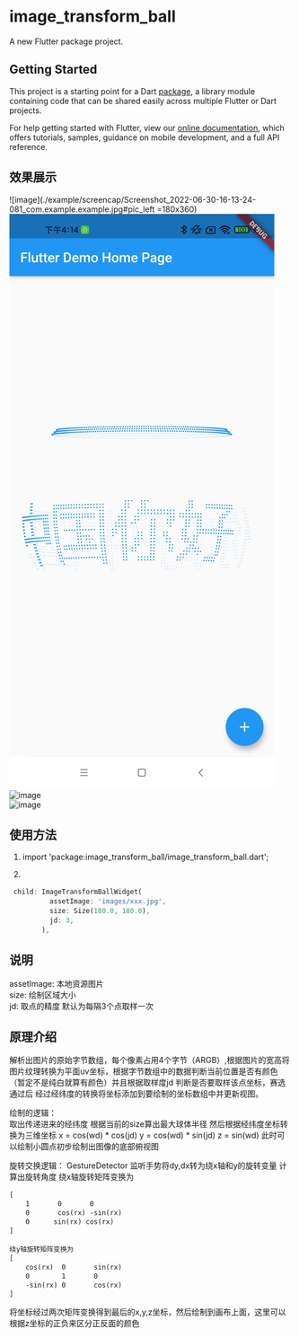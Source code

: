 # image_transform_ball

A new Flutter package project.

## Getting Started

This project is a starting point for a Dart
[package](https://flutter.dev/developing-packages/),
a library module containing code that can be shared easily across
multiple Flutter or Dart projects.

For help getting started with Flutter, view our 
[online documentation](https://flutter.dev/docs), which offers tutorials, 
samples, guidance on mobile development, and a full API reference.

## 效果展示
![image](./example/screencap/Screenshot_2022-06-30-16-13-24-081_com.example.example.jpg#pic_left =180x360)  
![image](./example/screencap/Screenshot_2022-06-30-16-14-20-769_com.example.example.jpg#/scale/20)    
![image](./example/screencap/Screenrecorder-2022-06-30-16-15-20-954.mp4!/scale/50)    
![image](./example/screencap/Screenrecorder-2022-06-30-16-15-56-870.mp4!/scale/50)    

## 使用方法  

1. import 'package:image_transform_ball/image_transform_ball.dart';

2. 
```dart
 child: ImageTransformBallWidget(
          assetImage: 'images/xxx.jpg',
          size: Size(180.0, 180.0),
          jd: 3,
        ),
```

## 说明  
assetImage: 本地资源图片  
size: 绘制区域大小  
jd: 取点的精度 默认为每隔3个点取样一次  

## 原理介绍  
解析出图片的原始字节数组，每个像素占用4个字节（ARGB）,根据图片的宽高将图片纹理转换为平面uv坐标，根据字节数组中的数据判断当前位置是否有颜色（暂定不是纯白就算有颜色）并且根据取样度jd 判断是否要取样该点坐标，赛选通过后 经过经纬度的转换将坐标添加到要绘制的坐标数组中并更新视图。

绘制的逻辑：  
取出传递进来的经纬度 根据当前的size算出最大球体半径 然后根据经纬度坐标转换为三维坐标
x = cos(wd) * cos(jd)
y = cos(wd) * sin(jd)
z = sin(wd)
此时可以绘制小圆点初步绘制出图像的底部俯视图

旋转交换逻辑：
GestureDetector 监听手势将dy,dx转为绕x轴和y的旋转变量 计算出旋转角度
绕x轴旋转矩阵变换为  
```
[  
    1       0       0  
    0       cos(rx) -sin(rx)  
    0      sin(rx) cos(rx)  
]  

绕y轴旋转矩阵变换为  
[  
    cos(rx)  0       sin(rx)  
    0        1       0  
    -sin(rx) 0       cos(rx)  
]  
```
将坐标经过两次矩阵变换得到最后的x,y,z坐标，然后绘制到画布上面，这里可以根据z坐标的正负来区分正反面的颜色
